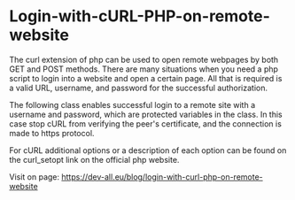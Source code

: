 # Login-with-cURL-PHP-on-remote-website
The curl extension of php can be used to open remote webpages by both GET and POST methods. There are many situations when you need a php script to login into a website and open a certain page. All that is required is a valid URL, username, and password for the successful authorization.


The following class enables successful login to a remote site with a username and password, which are protected variables in the class. In this case stop cURL from verifying the peer's certificate, and the connection is made to https protocol. 

For cURL additional options or a description of each option can be found on the curl_setopt link on the official php website.

Visit on page: https://dev-all.eu/blog/login-with-curl-php-on-remote-website
